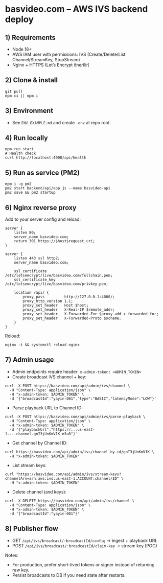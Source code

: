 # basvideo.com – AWS IVS backend deploy

## 1) Requirements
- Node 18+
- AWS IAM user with permissions: IVS (Create/Delete/List Channel/StreamKey, StopStream)
- Nginx + HTTPS (Let’s Encrypt önerilir)

## 2) Clone & install
```
git pull
npm ci || npm i
```

## 3) Environment
- See `ENV_EXAMPLE.md` and create `.env` at repo root.

## 4) Run locally
```
npm run start
# Health check
curl http://localhost:4000/api/health
```

## 5) Run as service (PM2)
```
npm i -g pm2
pm2 start backend/api/app.js --name basvideo-api
pm2 save && pm2 startup
```

## 6) Nginx reverse proxy
Add to your server config and reload:
```
server {
    listen 80;
    server_name basvideo.com;
    return 301 https://$host$request_uri;
}

server {
    listen 443 ssl http2;
    server_name basvideo.com;

    ssl_certificate     /etc/letsencrypt/live/basvideo.com/fullchain.pem;
    ssl_certificate_key /etc/letsencrypt/live/basvideo.com/privkey.pem;

    location /api/ {
        proxy_pass         http://127.0.0.1:4000/;
        proxy_http_version 1.1;
        proxy_set_header   Host $host;
        proxy_set_header   X-Real-IP $remote_addr;
        proxy_set_header   X-Forwarded-For $proxy_add_x_forwarded_for;
        proxy_set_header   X-Forwarded-Proto $scheme;
    }
}
```
Reload:
```
nginx -t && systemctl reload nginx
```

## 7) Admin usage
- Admin endpoints require header: `x-admin-token: <ADMIN_TOKEN>`
- Create broadcast IVS channel + key:
```
curl -X POST https://basvideo.com/api/admin/ivs/channel \
  -H "Content-Type: application/json" \
  -H "x-admin-token: $ADMIN_TOKEN" \
  -d '{"broadcastId":"yayin-001","type":"BASIC","latencyMode":"LOW"}'
```
- Parse playback URL to Channel ID:
```
curl -X POST https://basvideo.com/api/admin/ivs/parse-playback \
  -H "Content-Type: application/json" \
  -H "x-admin-token: $ADMIN_TOKEN" \
  -d '{"playbackUrl":"https://...us-east-1....channel.gnI3jUnKmV1K.m3u8"}'
```
- Get channel by Channel ID:
```
curl https://basvideo.com/api/admin/ivs/channel-by-id/gnI3jUnKmV1K \
  -H "x-admin-token: $ADMIN_TOKEN"
```
- List stream keys:
```
curl "https://basvideo.com/api/admin/ivs/stream-keys?channelArn=arn:aws:ivs:us-east-1:ACCOUNT:channel/ID" \
  -H "x-admin-token: $ADMIN_TOKEN"
```
- Delete channel (and keys):
```
curl -X DELETE https://basvideo.com/api/admin/ivs/channel \
  -H "Content-Type: application/json" \
  -H "x-admin-token: $ADMIN_TOKEN" \
  -d '{"broadcastId":"yayin-001"}'
```

## 8) Publisher flow
- GET `/api/ivs/broadcast/:broadcastId/config` → ingest + playback URL
- POST `/api/ivs/broadcast/:broadcastId/claim-key` → stream key (POC)

Notes:
- For production, prefer short-lived tokens or signer instead of returning raw key.
- Persist broadcasts to DB if you need state after restarts.
